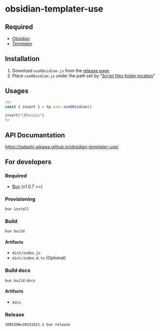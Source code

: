 # obsidian-templater-use

## Required

- [Obsidian]
- [Templater]

## Installation

1. Download `useObsidian.js` from the [release page]
2. Place `useObsidian.js` under the path set by "[Script files folder location]"

## Usages

```js
<%*
const { insert } = tp.user.useObsidian()

insert("🦉Mimizou")
%>
```

## API Documantation

https://tadashi-aikawa.github.io/obsidian-templater-use/

## For developers

### Required

- [Bun] (v1.0.7 >=)

### Provisioning

```console
bun install
```

### Build

```console
bun build
```

#### Artifacts

- `dist/index.js`
- `dist/index.d.ts` (Optional)

### Build docs

```console
bun build:docs
```

#### Artifacts

- `docs`

### Release

```console
VERSION=20231021.1 bun release
```

[Obsidian]: https://obsidian.md/
[Templater]: https://github.com/SilentVoid13/Templater
[Bun]: https://bun.sh/

[release page]: https://github.com/tadashi-aikawa/obsidian-templater-use/releases
[Script files folder location]: https://silentvoid13.github.io/Templater/user-functions/script-user-functions.html?highlight=user%20scipts%20function#define-a-script-user-function

